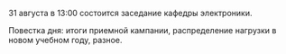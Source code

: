 31 августа в 13:00 состоится заседание кафедры электроники.

Повестка дня: итоги приемной кампании, распределение нагрузки в новом учебном году, разное.